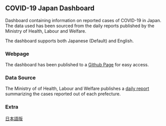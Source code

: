 ## COVID-19 Japan Dashboard 

Dashboard containing information on reported cases of COVID-19 in Japan. The data used has been sourced from the daily reports published by the Ministry of Health, Labour and Welfare.

The dashboard supports both Japanese (Default) and English.

### Webpage

The dashboard has been published to a [Github Page](https://hayakshu.github.io/covid19-jp/) for easy access.

### Data Source

The Ministry of of Health, Labour and Welfare publishes a [daily report](https://www.mhlw.go.jp/stf/seisakunitsuite/bunya/0000121431_00086.html) summarizing the cases reported out of each prefecture.

### Extra

[日本語版](README.md)
